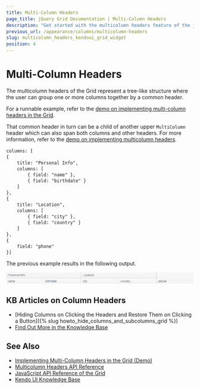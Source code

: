 ```yaml
---
title: Multi-Column Headers
page_title: jQuery Grid Documentation | Multi-Column Headers
description: "Get started with the multicolumn headers feature of the jQuery Grid by Kendo UI allowing you to group together one or more columns by a common header."
previous_url: /appearance/columns/multicolumn-headers
slug: multicolumn_headers_kendoui_grid_widget
position: 4
---
```


# Multi-Column Headers

The multicolumn headers of the Grid represent a tree-like structure where the user can group one or more columns together by a common header.

For a runnable example, refer to the [demo on implementing multi-column headers in the Grid](https://demos.telerik.com/kendo-ui/grid/multicolumnheaders).

That common header in turn can be a child of another upper `MultiColumn` header which can also span both columns and other headers. For more information, refer to the [demo on implementing multicolumn headers](https://demos.telerik.com/kendo-ui/grid/multicolumnheaders).

    columns: [
    {
        title: "Personal Info",
        columns: [
            { field: "name" },
            { field: "birthdate" }
        ]
    },
    {
        title: "Location",
        columns: [
            { field: "city" },
            { field: "country" }
        ]
    },
    {
        field: "phone"
    }]

The previous example results in the following output.

<img src="multicolumn-headers.png">

## KB Articles on Column Headers

* [Hiding Columns on Clicking the Headers and Restore Them on Clicking a Button]({% slug howto_hide_columns_and_subcolumns_grid %})
* [Find Out More in the Knowledge Base](/knowledge-base)

## See Also

* [Implementing Multi-Column Headers in the Grid (Demo)](https://demos.telerik.com/kendo-ui/grid/multicolumnheaders)
* [Multicolumn Headers API Reference](/api/javascript/ui/grid/configuration/columns.columns)
* [JavaScript API Reference of the Grid](/api/javascript/ui/grid)
* [Kendo UI Knowledge Base](/knowledge-base)
